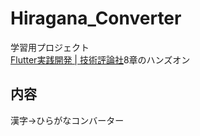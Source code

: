 # Hiragana_Converter

学習用プロジェクト  
[Flutter実践開発 | 技術評論社](https://gihyo.jp/book/2024/978-4-297-13993-3)8章のハンズオン

## 内容

漢字→ひらがなコンバーター